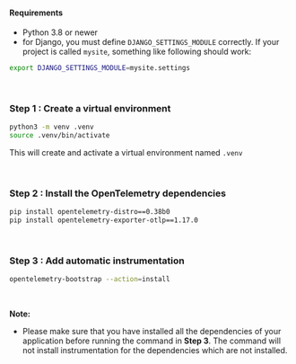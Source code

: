 #### Requirements
- Python 3.8 or newer
- for Django, you must define `DJANGO_SETTINGS_MODULE` correctly. If your project is called `mysite`, something like following should work:
```bash
export DJANGO_SETTINGS_MODULE=mysite.settings
```
&nbsp;

### Step 1 : Create a virtual environment

```bash
python3 -m venv .venv
source .venv/bin/activate
```
This will create and activate a virtual environment named `.venv`

&nbsp;

### Step 2 : Install the OpenTelemetry dependencies

```bash
pip install opentelemetry-distro==0.38b0
pip install opentelemetry-exporter-otlp==1.17.0
```
&nbsp;

### Step 3 : Add automatic instrumentation

```bash
opentelemetry-bootstrap --action=install
```
&nbsp;

**Note:**
- Please make sure that you have installed all the dependencies of your application before running the command in **Step 3**. The command will not install instrumentation for the dependencies which are not installed.
